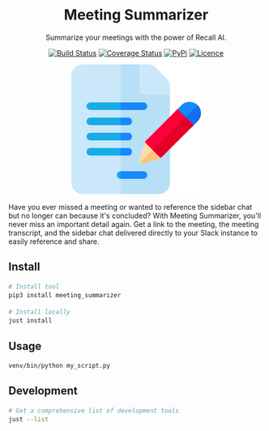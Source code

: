 <div align="center">

# Meeting Summarizer

Summarize your meetings with the power of Recall AI.

[![Build Status](https://github.com/justintime50/meeting-summarizer/workflows/build/badge.svg)](https://github.com/justintime50/meeting-summarizer/actions)
[![Coverage Status](https://coveralls.io/repos/github/justintime50/meeting-summarizer/badge.svg?branch=main)](https://coveralls.io/github/justintime50/meeting-summarizer?branch=main)
[![PyPi](https://img.shields.io/pypi/v/meeting-summarizer)](https://pypi.org/project/meeting-summarizer)
[![Licence](https://img.shields.io/github/license/justintime50/meeting-summarizer)](LICENSE)

<img src="https://raw.githubusercontent.com/justintime50/assets/main/src/meeting-summarizer/showcase.png" alt="Showcase">

</div>

Have you ever missed a meeting or wanted to reference the sidebar chat but no longer can because it's concluded? With Meeting Summarizer, you'll never miss an important detail again. Get a link to the meeting, the meeting transcript, and the sidebar chat delivered directly to your Slack instance to easily reference and share.

## Install

```bash
# Install tool
pip3 install meeting_summarizer

# Install locally
just install
```

## Usage

```bash
venv/bin/python my_script.py
```

## Development

```bash
# Get a comprehensive list of development tools
just --list
```
